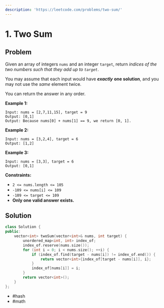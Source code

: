 ```yaml
---
description: 'https://leetcode.com/problems/two-sum/'
---
```


# 1. Two Sum

## Problem

Given an array of integers `nums` and an integer `target`, return _indices of the two numbers such that they add up to `target`_.

You may assume that each input would have _**exactly**_ **one solution**, and you may not use the _same_ element twice.

You can return the answer in any order.

**Example 1:**

```text
Input: nums = [2,7,11,15], target = 9
Output: [0,1]
Output: Because nums[0] + nums[1] == 9, we return [0, 1].
```

**Example 2:**

```text
Input: nums = [3,2,4], target = 6
Output: [1,2]
```

**Example 3:**

```text
Input: nums = [3,3], target = 6
Output: [0,1]
```

**Constraints:**

* `2 <= nums.length <= 105`
* `-109 <= nums[i] <= 109`
* `-109 <= target <= 109`
* **Only one valid answer exists.**

## Solution

```cpp
class Solution {
public:
    vector<int> twoSum(vector<int>& nums, int target) {
        unordered_map<int, int> index_of;
        index_of.reserve(nums.size());
        for (int i = 0; i < nums.size(); ++i) {
            if (index_of.find(target - nums[i]) != index_of.end()) {
                return vector<int>{index_of[target - nums[i]], i};
            }
            index_of[nums[i]] = i;
        }
        return vector<int>();
    }
};
```

* \#hash
* \#math

